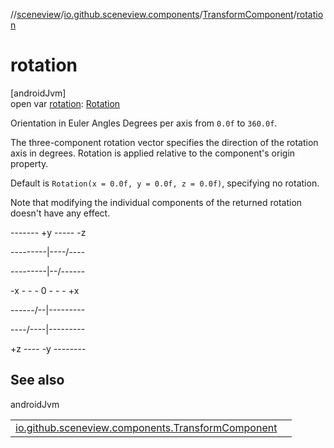 //[sceneview](../../../index.md)/[io.github.sceneview.components](../index.md)/[TransformComponent](index.md)/[rotation](rotation.md)

# rotation

[androidJvm]\
open var [rotation](rotation.md): [Rotation](../../io.github.sceneview.math/index.md#1133844556%2FClasslikes%2F-1571379623)

Orientation in Euler Angles Degrees per axis from `0.0f` to `360.0f`.

The three-component rotation vector specifies the direction of the rotation axis in degrees. Rotation is applied relative to the component's origin property.

Default is `Rotation(x = 0.0f, y = 0.0f, z = 0.0f)`, specifying no rotation.

Note that modifying the individual components of the returned rotation doesn't have any effect.

------- +y ----- -z

---------|----/----

---------|--/------

-x - - - 0 - - - +x

------/--|---------

----/----|---------

+z ---- -y --------

## See also

androidJvm

| | |
|---|---|
| [io.github.sceneview.components.TransformComponent](transform.md) |  |
